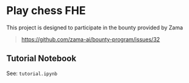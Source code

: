# Play chess FHE

This project is designed to participate in the bounty provided by Zama
> https://github.com/zama-ai/bounty-program/issues/32


## Tutorial Notebook

See: `tutorial.ipynb`
